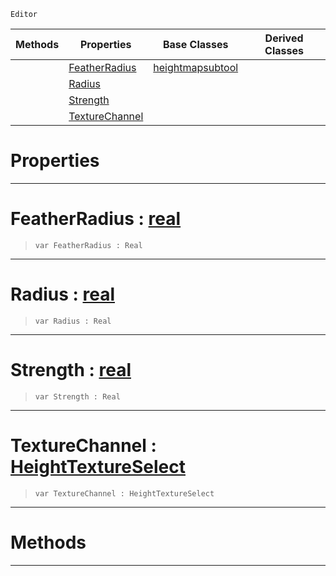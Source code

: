  `Editor`

|Methods|Properties|Base Classes|Derived Classes|
|---|---|---|---|
| |[ FeatherRadius](https://plasmaengine.github.io/PlasmaDocs/Plasma1/C++/code_reference/class_reference/weightpaintertool.markdown#featherradius-plasma-engin)|[heightmapsubtool](https://plasmaengine.github.io/PlasmaDocs/Plasma1/C++/code_reference/class_reference/heightmapsubtool.markdown)| |
| |[ Radius](https://plasmaengine.github.io/PlasmaDocs/Plasma1/C++/code_reference/class_reference/weightpaintertool.markdown#radius-plasma-engine-docum)| | |
| |[ Strength](https://plasmaengine.github.io/PlasmaDocs/Plasma1/C++/code_reference/class_reference/weightpaintertool.markdown#strength-plasma-engine-doc)| | |
| |[ TextureChannel](https://plasmaengine.github.io/PlasmaDocs/Plasma1/C++/code_reference/class_reference/weightpaintertool.markdown#texturechannel-plasma-engi)| | |


 #  Properties


---  
 #  FeatherRadius : [real](https://plasmaengine.github.io/PlasmaDocs/Plasma1/C++/code_reference/lightning_base_types/real.markdown)

> 
> ``` lang=cpp, name=Lightning
> var FeatherRadius : Real


---  
 #  Radius : [real](https://plasmaengine.github.io/PlasmaDocs/Plasma1/C++/code_reference/lightning_base_types/real.markdown)

> 
> ``` lang=cpp, name=Lightning
> var Radius : Real


---  
 #  Strength : [real](https://plasmaengine.github.io/PlasmaDocs/Plasma1/C++/code_reference/lightning_base_types/real.markdown)

> 
> ``` lang=cpp, name=Lightning
> var Strength : Real


---  
 #  TextureChannel : [HeightTextureSelect](https://plasmaengine.github.io/PlasmaDocs/Plasma1/C++/code_reference/enum_reference.markdown#heighttextureselect)

> 
> ``` lang=cpp, name=Lightning
> var TextureChannel : HeightTextureSelect


---  
 #  Methods


---  
 

 